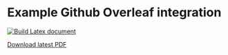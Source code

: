 # Example Github Overleaf integration

[![Build Latex document](https://github.com/SebFoulger/CSR-KB/actions/workflows/build_latex.yaml/badge.svg)](https://github.com/SebFoulger/CSR-KB/actions/workflows/build_latex.yaml)

[Download latest PDF](https://nightly.link/SebFoulger/CSR-KB/workflows/build_latex.yaml/main/PDF.zip)
